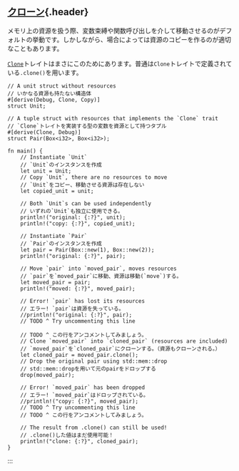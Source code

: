 ## [クローン](#クローン){.header}

メモリ上の資源を扱う際、変数束縛や関数呼び出しを介して移動させるのがデフォルトの挙動です。しかしながら、場合によっては資源のコピーを作るのが適切なこともあります。

[`Clone`](https://doc.rust-lang.org/std/clone/trait.Clone.html)トレイトはまさにこのためにあります。普通は`Clone`トレイトで定義されている`.clone()`を用います。

    // A unit struct without resources
    // いかなる資源も持たない構造体
    #[derive(Debug, Clone, Copy)]
    struct Unit;

    // A tuple struct with resources that implements the `Clone` trait
    // `Clone`トレイトを実装する型の変数を資源として持つタプル
    #[derive(Clone, Debug)]
    struct Pair(Box<i32>, Box<i32>);

    fn main() {
        // Instantiate `Unit`
        // `Unit`のインスタンスを作成
        let unit = Unit;
        // Copy `Unit`, there are no resources to move
        // `Unit`をコピー、移動させる資源は存在しない
        let copied_unit = unit;

        // Both `Unit`s can be used independently
        // いずれの`Unit`も独立に使用できる。
        println!("original: {:?}", unit);
        println!("copy: {:?}", copied_unit);

        // Instantiate `Pair`
        // `Pair`のインスタンスを作成
        let pair = Pair(Box::new(1), Box::new(2));
        println!("original: {:?}", pair);

        // Move `pair` into `moved_pair`, moves resources
        // `pair`を`moved_pair`に移動、資源は移動(`move`)する。
        let moved_pair = pair;
        println!("moved: {:?}", moved_pair);

        // Error! `pair` has lost its resources
        // エラー! `pair`は資源を失っている。
        //println!("original: {:?}", pair);
        // TODO ^ Try uncommenting this line

        // TODO ^ この行をアンコメントしてみましょう。
        // Clone `moved_pair` into `cloned_pair` (resources are included)
        // `moved_pair`を`cloned_pair`にクローンする。（資源もクローンされる。）
        let cloned_pair = moved_pair.clone();
        // Drop the original pair using std::mem::drop
        // std::mem::dropを用いて元のpairをドロップする
        drop(moved_pair);

        // Error! `moved_pair` has been dropped
        // エラー! `moved_pair`はドロップされている。
        //println!("copy: {:?}", moved_pair);
        // TODO ^ Try uncommenting this line
        // TODO ^ この行をアンコメントしてみましょう。

        // The result from .clone() can still be used!
        // .clone()した値はまだ使用可能！
        println!("clone: {:?}", cloned_pair);
    }
:::

